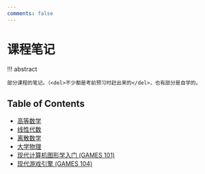 ```yaml
---
comments: false
---
```


# 课程笔记

!!! abstract

    部分课程的笔记。（<del>不少都是考前预习时赶出来的</del>，也有部分是自学的。

## Table of Contents

- [高等数学](advanced-math)
- [线性代数](linear-algebra)
- [离散数学](discrete-math)
- [大学物理](physics)
- [现代计算机图形学入门 (GAMES 101)](games-101)
- [现代游戏引擎 (GAMES 104)](games-104)